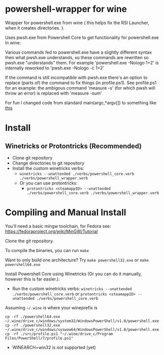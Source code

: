 # powershell-wrapper for wine

Wrapper for powershell.exe from wine ( this helps fix the RSI Launcher, when it creates directories. ).

Uses pwsh.exe from Powershell Core to get functionality for powershell.exe in wine:

Various commands fed to powershell.exe have a slightly different syntax then what pwsh.exe understands, so these commands are rewritten so pwsh.exe "understands" them.
For example 'powershell.exe -Nologo 1+2' is internally reworked to 'pwsh.exe -Nologo -c 1+2'

If the command is still incompatible with pwsh.exe there's an option to replace (parts of) the command to fix things (in profile.ps1).
See profile.ps1 for an example: the ambigous command 'measure -s' (for which pwsh will throw an error) is replaced with 'measure -sum'

For fun I changed code from standard main(argc,*argv[]) to something like [this](https://nullprogram.com/blog/2016/01/31/])

# Install 

## Winetricks or Protontricks (Recommended)

- Clone git repository
- Change directories to git repository
- Install the custom winetricks verbs:
   - `winetricks --unattended ./verbs/powershell_core.verb ./verbs/powershell_wrapper.verb`
   - Or you can use protontricks: 
      - `protontricks <steamappID> --unattended ./verbs/powershell_core.verb ./verbs/powershell_wrapper.verb`

# Compiling and Manual Install

You'll need a basic mingw toolchain, for Fedora see: https://fedoraproject.org/wiki/MinGW/Tutorial 

Clone the git repository.

To compile the binaries, you can run `make`

Want to only build one architecture? Try
`make powershell32.exe` or `make powershell64.exe`

Install Powershell Core using Winetricks (Or you can do it manually, however this is far easier.):
- Run the custom winetricks verbs:
`winetricks --unattended ./verbs/powershell_core.verb` 
or `protontricks <steamappID> --unattended ./verbs/powershell_core.verb`

Assuming `~/.wine` is where your wineprefix is
  
```
cp -rf ./powershell64.exe ~/.wine/drive_c/windows/system32/WindowsPowerShell/v1.0/powershell.exe
cp -rf ./powershell32.exe ~/.wine/drive_c/windows/syswow64/WindowsPowerShell/v1.0/powershell.exe
cp -rf ./src/profile.ps1 "~/.wine/drive_c/Program Files/PowerShell/7/profile.ps1"
```

- WINEARCH=win32 is _not_ supported (yet)